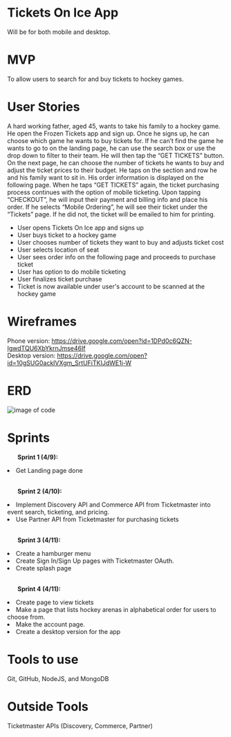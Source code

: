 # Tickets On Ice App
Will be for both mobile and desktop.

# MVP
To allow users to search for and buy tickets to hockey games.

# User Stories

A hard working father, aged 45, wants to take his family to a hockey game. He open the Frozen Tickets app and sign up. Once he signs up, he can choose which game he wants to buy tickets for. If he can’t find the game he wants to go to on the landing page, he can use the search box or use the drop down to filter to their team. He will then tap the “GET TICKETS” button. On the next page, he can choose the number of tickets he wants to buy and adjust the ticket prices to their budget. He taps on the section and row he and his family want to sit in. His order information is displayed on the following page. When he taps “GET TICKETS” again, the ticket purchasing process continues with the option of mobile ticketing. Upon tapping “CHECKOUT”, he will input their payment and billing info and place his order. If he selects “Mobile Ordering”, he will see their ticket under the “Tickets” page. If he did not, the ticket will be emailed to him for printing.

<ul>
  <li>User opens Tickets On Ice app and signs up</li>
  <li>User buys ticket to a hockey game</li>
  <li>User chooses number of tickets they want to buy and adjusts ticket cost</li>
  <li>User selects location of seat</li>
  <li>User sees order info on the following page and proceeds to purchase ticket</li>
  <li>User has option to do mobile ticketing</li>
  <li>User finalizes ticket purchase</li>
  <li>Ticket is now available under user's account to be scanned at the hockey game</li>
</ul>

# Wireframes
Phone version: https://drive.google.com/open?id=1DPd0c6QZN-IgwdTQU6XbYkrnJmse46If
<br>Desktop version: https://drive.google.com/open?id=10gSUG0ackIVXgm_SrtUFiTKIJdWE1j-W

# ERD
![image of code](images/TicketsOnIceERD.png)

# Sprints
<ul><b>Sprint 1 (4/9):</b></ul>
<li>Get Landing page done</li>
<br>

<ul><b>Sprint 2 (4/10):</b></ul>
<li>Implement Discovery API and Commerce API from Ticketmaster into event search, ticketing, and pricing.</li>
<li>Use Partner API from Ticketmaster for purchasing tickets</li>
<br>

<b><ul>Sprint 3 (4/11):</ul></b>
<li>Create a hamburger menu</li>
<li>Create Sign In/Sign Up pages with Ticketmaster OAuth.</li>
<li>Create splash page</li>
<br>

<b><ul>Sprint 4 (4/11):</ul></b>
<li>Create page to view tickets</li>
<li>Make a page that lists hockey arenas in alphabetical order for users to choose from.</li>
<li>Make the account page.</li>
<li>Create a desktop version for the app</li>

# Tools to use
Git, GitHub, NodeJS, and MongoDB

# Outside Tools
Ticketmaster APIs (Discovery, Commerce, Partner)
